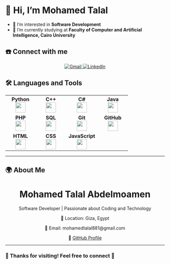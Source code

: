 # 👋 Hi, I’m **Mohamed Talal**  
- 👀 I’m interested in **Software Development**  
- 🌱 I’m currently studying at **Faculty of Computer and Artificial Intelligence, Cairo University**  

## ☎️ Connect with me  
<div align="center">  
  <a href="mailto:mohamedtalal881@gmail.com">
    <img src="https://img.shields.io/badge/gmail-%23D14836.svg?style=for-the-badge&logo=gmail" alt="Gmail">
  </a>  
  <a href="http://www.linkedin.com/in/mohamed-talal-004710277">
    <img src="https://img.shields.io/badge/linkedin-%230077B5.svg?style=for-the-badge&logo=linkedin" alt="LinkedIn">
  </a>  
</div>  

## 🛠️ Languages and Tools  
<table width="400px" align="center">  
    <tbody>  
        <tr valign="top">  
            <td width="80px" align="center">  
                <span><strong>Python</strong></span><br>  
                <img height="32px" src="https://cdn.jsdelivr.net/gh/devicons/devicon/icons/python/python-original.svg">  
            </td>  
            <td width="80px" align="center">  
                <span><strong>C++</strong></span><br>  
                <img height="32px" src="https://cdn.jsdelivr.net/gh/devicons/devicon/icons/cplusplus/cplusplus-original.svg">  
            </td>  
            <td width="80px" align="center">  
                <span><strong>C#</strong></span><br>  
                <img height="32px" src="https://cdn.jsdelivr.net/gh/devicons/devicon/icons/csharp/csharp-original.svg">  
            </td>  
            <td width="80px" align="center">  
                <span><strong>Java</strong></span><br>  
                <img height="32px" src="https://cdn.jsdelivr.net/gh/devicons/devicon/icons/java/java-original.svg">  
            </td>  
        </tr>  
        <tr valign="top">  
            <td width="80px" align="center">  
                <span><strong>PHP</strong></span><br>  
                <img height="32px" src="https://cdn.jsdelivr.net/gh/devicons/devicon/icons/php/php-original.svg">  
            </td>  
            <td width="80px" align="center">  
                <span><strong>SQL</strong></span><br>  
                <img height="32px" src="https://cdn.jsdelivr.net/gh/devicons/devicon/icons/mysql/mysql-original.svg">  
            </td>  
            <td width="80px" align="center">  
                <span><strong>Git</strong></span><br>  
                <img height="32px" src="https://cdn.jsdelivr.net/gh/devicons/devicon/icons/git/git-plain.svg">  
            </td>  
            <td width="80px" align="center">  
                <span><strong>GitHub</strong></span><br>  
                <img height="32px" src="https://cdn.jsdelivr.net/gh/devicons/devicon/icons/github/github-original.svg">  
            </td>  
        </tr>  
        <tr valign="top">  
            <td width="80px" align="center">  
                <span><strong>HTML</strong></span><br>  
                <img height="32px" src="https://cdn.jsdelivr.net/gh/devicons/devicon/icons/html5/html5-original.svg">  
            </td>  
            <td width="80px" align="center">  
                <span><strong>CSS</strong></span><br>  
                <img height="32px" src="https://cdn.jsdelivr.net/gh/devicons/devicon/icons/css3/css3-original.svg">  
            </td>  
            <td width="80px" align="center">  
                <span><strong>JavaScript</strong></span><br>  
                <img height="32px" src="https://cdn.jsdelivr.net/gh/devicons/devicon/icons/javascript/javascript-original.svg">  
            </td>  
        </tr>  
    </tbody>  
</table>  

---

## 🌍 About Me  
<div align="center">  
    <h1>Mohamed Talal Abdelmoamen</h1>  
    <p>Software Developer | Passionate about Coding and Technology</p>  
    <p>📍 Location: Giza, Egypt </p>  
    <p>📧 Email: mohamedtalal881@gmail.com</p>  
    <p>🔗 <a href="https://github.com/mohameddtalal">GitHub Profile</a></p>  
</div>  

---

### 📌 Thanks for visiting! Feel free to connect 🚀
